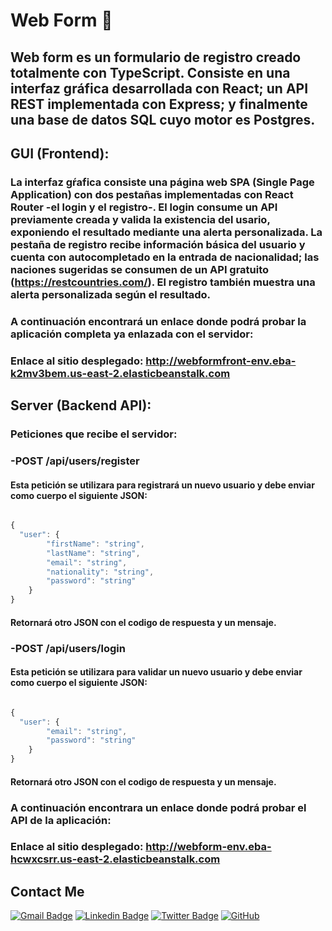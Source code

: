 # Web Form 🚀

## Web form es un formulario de registro creado totalmente con TypeScript. Consiste en una interfaz gráfica desarrollada con React; un API REST implementada con Express; y finalmente una base de datos SQL cuyo motor es Postgres.

## GUI (Frontend):

 ### La interfaz gŕafica consiste una página web SPA (Single Page Application) con dos pestañas implementadas con React Router -el login y el registro-. El login consume un API previamente creada y valida la existencia del usario, exponiendo el resultado mediante una alerta personalizada. La pestaña de registro recibe información básica del usuario y cuenta con autocompletado en la entrada de nacionalidad; las naciones sugeridas se consumen de un API gratuito (https://restcountries.com/). El registro también muestra una alerta personalizada según el resultado.

### A continuación encontrará un enlace donde podrá probar la aplicación completa ya enlazada con el servidor:
### Enlace al sitio desplegado: http://webformfront-env.eba-k2mv3bem.us-east-2.elasticbeanstalk.com


## Server (Backend API):

### Peticiones que recibe el servidor:

  ### -POST /api/users/register
  #### Esta petición se utilizara para registrará un nuevo usuario y debe enviar como cuerpo el siguiente JSON:
  
```javascript

{
  "user": {
        "firstName": "string",
        "lastName": "string",
        "email": "string",
        "nationality": "string",
        "password": "string"
    }
}
```
  #### Retornará otro JSON con el codigo de respuesta y un mensaje.
  
  ### -POST /api/users/login
  #### Esta petición se utilizara para validar un nuevo usuario y debe enviar como cuerpo el siguiente JSON:
```javascript

{
  "user": {
        "email": "string",
        "password": "string"
    }
}
```
  #### Retornará otro JSON con el codigo de respuesta y un mensaje.
  

### A continuación encontrara un enlace donde podrá probar el API de la aplicación:
### Enlace al sitio desplegado: http://webform-env.eba-hcwxcsrr.us-east-2.elasticbeanstalk.com


## Contact Me

[![Gmail Badge](https://img.shields.io/badge/-juan.gamez1001@gmail.com-c14438?style=flat-square&logo=Gmail&logoColor=white&link=mailto:juan.gamez1001@gmail.com)](mailto:juan.gamez1001@gmail.com)
[![Linkedin Badge](https://img.shields.io/badge/-Sebastian-blue?style=flat-square&logo=Linkedin&logoColor=white&link=https://www.linkedin.com/in/sebastian-gamez-ariza-0963b7228/)](https://www.linkedin.com/in/sebastian-gamez-ariza-0963b7228/)
[![Twitter Badge](https://img.shields.io/badge/-@culturaDmacondo-00acee?style=flat&logo=Twitter&logoColor=white)](https://twitter.com/CulturaDmacondo "Follow on Twitter")
[![GitHub](https://img.shields.io/badge/-GitHub-181717?style=flat-square&logo=github&logoColor=white&link=https://github.com/SebastianGamez)](https://github.com/SebastianGamez)
